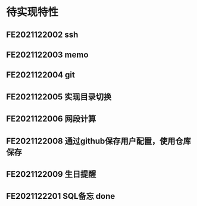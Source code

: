 # 待实现特性
## FE2021122002 ssh
## FE2021122003 memo
## FE2021122004 git
## FE2021122005 实现目录切换
## FE2021122006 网段计算
## FE2021122008 通过github保存用户配置，使用仓库保存
## FE2021122009 生日提醒
## FE2021122201 SQL备忘 done
